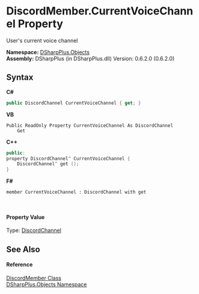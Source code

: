 # DiscordMember.CurrentVoiceChannel Property 
 

User's current voice channel

**Namespace:**&nbsp;<a href="b70db947-75ff-488f-5245-350c6ca1e522">DSharpPlus.Objects</a><br />**Assembly:**&nbsp;DSharpPlus (in DSharpPlus.dll) Version: 0.6.2.0 (0.6.2.0)

## Syntax

**C#**<br />
``` C#
public DiscordChannel CurrentVoiceChannel { get; }
```

**VB**<br />
``` VB
Public ReadOnly Property CurrentVoiceChannel As DiscordChannel
	Get
```

**C++**<br />
``` C++
public:
property DiscordChannel^ CurrentVoiceChannel {
	DiscordChannel^ get ();
}
```

**F#**<br />
``` F#
member CurrentVoiceChannel : DiscordChannel with get

```

<br />

#### Property Value
Type: <a href="44f2ec35-aa98-9c68-225e-7c35b7ee1739">DiscordChannel</a>

## See Also


#### Reference
<a href="5cf74e63-4004-3836-5a0d-910485913b65">DiscordMember Class</a><br /><a href="b70db947-75ff-488f-5245-350c6ca1e522">DSharpPlus.Objects Namespace</a><br />
